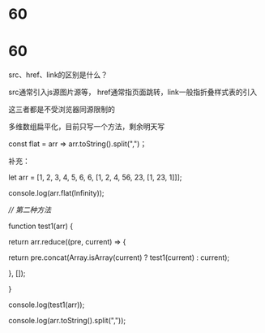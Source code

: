 # 60

# 60

src、href、link的区别是什么？

src通常引入js源图片源等， href通常指页面跳转，link一般指折叠样式表的引入

这三者都是不受浏览器同源限制的

多维数组扁平化，目前只写一个方法，剩余明天写

const flat = arr => arr.toString().split(",")；

补充：

let arr = [1, 2, 3, 4, 5, 6, 6, [1, 2, 4, 56, 23, [1, 23, 1]]];

console.log(arr.flat(Infinity));

*// 第二种方法*

function test1(arr) {

return arr.reduce((pre, current) => {

return pre.concat(Array.isArray(current) ? test1(current) : current);

}, []);

}

console.log(test1(arr));

console.log(arr.toString().split(","));